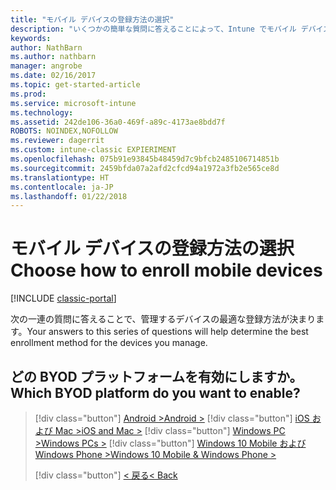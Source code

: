 ```yaml
---
title: "モバイル デバイスの登録方法の選択"
description: "いくつかの簡単な質問に答えることによって、Intune でモバイル デバイスを登録する方法を決定する"
keywords: 
author: NathBarn
ms.author: nathbarn
manager: angrobe
ms.date: 02/16/2017
ms.topic: get-started-article
ms.prod: 
ms.service: microsoft-intune
ms.technology: 
ms.assetid: 242de106-36a0-469f-a89c-4173ae8bdd7f
ROBOTS: NOINDEX,NOFOLLOW
ms.reviewer: dagerrit
ms.custom: intune-classic EXPIERIMENT
ms.openlocfilehash: 075b91e93845b48459d7c9bfcb2485106714851b
ms.sourcegitcommit: 2459bfda07a2afd2cfcd94a1972a3fb2e565ce8d
ms.translationtype: HT
ms.contentlocale: ja-JP
ms.lasthandoff: 01/22/2018
---
```

# <a name="choose-how-to-enroll-mobile-devices"></a><span data-ttu-id="11090-103">モバイル デバイスの登録方法の選択</span><span class="sxs-lookup"><span data-stu-id="11090-103">Choose how to enroll mobile devices</span></span>

[!INCLUDE [classic-portal](../includes/classic-portal.md)]

<span data-ttu-id="11090-104">次の一連の質問に答えることで、管理するデバイスの最適な登録方法が決まります。</span><span class="sxs-lookup"><span data-stu-id="11090-104">Your answers to this series of questions will help determine the best enrollment method for the devices you manage.</span></span>

## <a name="which-byod-platform-do-you-want-to-enable"></a><span data-ttu-id="11090-105">**どの BYOD プラットフォームを有効にしますか。**</span><span class="sxs-lookup"><span data-stu-id="11090-105">**Which BYOD platform do you want to enable?**</span></span>

> [!div  class="button"]
> [<span data-ttu-id="11090-106">Android ></span><span class="sxs-lookup"><span data-stu-id="11090-106">Android ></span></span>](/intune-classic/deploy-use/set-up-android-management-with-microsoft-intune)
> [!div class="button"]
> [<span data-ttu-id="11090-107">iOS および Mac ></span><span class="sxs-lookup"><span data-stu-id="11090-107">iOS and Mac ></span></span>](/intune-classic/deploy-use/set-up-ios-and-mac-management-with-microsoft-intune)
> [!div class="button"]
> [<span data-ttu-id="11090-108">Windows PC ></span><span class="sxs-lookup"><span data-stu-id="11090-108">Windows PCs ></span></span>](/intune-classic/deploy-use/set-up-windows-device-management-with-microsoft-intune)
> [!div class="button"]
> [<span data-ttu-id="11090-109">Windows 10 Mobile および Windows Phone ></span><span class="sxs-lookup"><span data-stu-id="11090-109">Windows 10 Mobile & Windows Phone ></span></span>](/intune-classic/deploy-use/set-up-windows-phone-management-with-microsoft-intune)
> 
> 
> [!div class="button"]
> [<span data-ttu-id="11090-110">< 戻る</span><span class="sxs-lookup"><span data-stu-id="11090-110">< Back</span></span>](choose-how-to-enroll-devices1.md)
